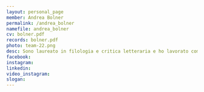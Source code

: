 ```yaml
---
layout: personal_page
member: Andrea Bolner
permalink: /andrea_bolner
namefile: andrea_bolner
cv: bolner.pdf
records: bolner.pdf
photo: team-22.png
desc: Sono laureato in filologia e critica letteraria e ho lavorato come insegnante sia in Italia che all&#x27;estero. Da 30 anni mi impegno nella promozione di eventi musicali e artistico-culturali. Attualmente sono il gestore del Bar Funivia.
facebook: 
instagram: 
linkedin: 
video_instagram: 
slogan: 
---
```

